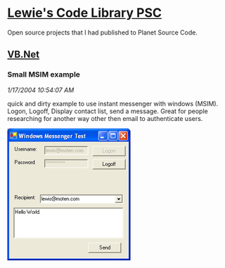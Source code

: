 # [Lewie's Code Library PSC](../../README.md)

Open source projects that I had published to Planet Source Code.

## [VB.Net](../README.md)

### Small MSIM example

*1/17/2004 10:54:07 AM*

quick and dirty example to use instant messenger with windows (MSIM). Logon, Logoff, Display contact list, send a message. Great for people researching for another way other then email to authenticate users.

![Screenshot of Small MSIM example](./screenshot.jpg)




